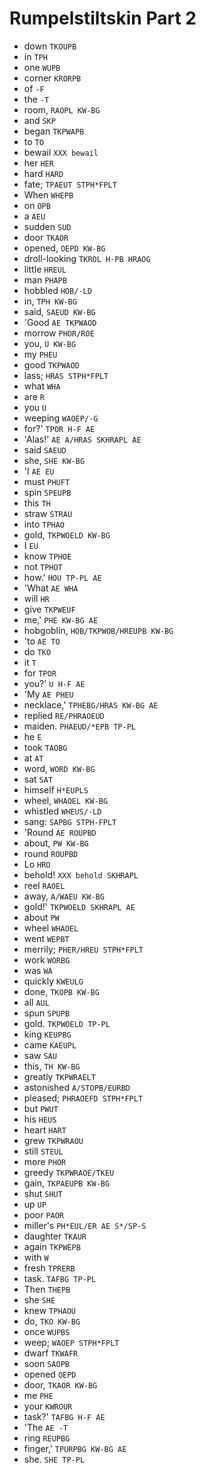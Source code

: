 # Rumpelstiltskin Part 2

* down `TKOUPB`
* in `TPH`
* one `WUPB`
* corner `KRORPB`
* of `-F`
* the `-T`
* room, `RAOPL KW-BG`
* and `SKP`
* began `TKPWAPB`
* to `TO`
* bewail `XXX bewail`
* her `HER`
* hard `HARD`
* fate; `TPAEUT STPH*FPLT`
* When `WHEPB`
* on `OPB`
* a `AEU`
* sudden `SUD`
* door `TKAOR`
* opened, `OEPD KW-BG`
* droll-looking `TKROL H-PB HRAOG`
* little `HREUL`
* man `PHAPB`
* hobbled `HOB/-LD`
* in, `TPH KW-BG`
* said, `SAEUD KW-BG`
* 'Good `AE TKPWAOD`
* morrow `PHOR/ROE`
* you, `U KW-BG`
* my `PHEU`
* good `TKPWAOD`
* lass; `HRAS STPH*FPLT`
* what `WHA`
* are `R`
* you `U`
* weeping `WAOEP/-G`
* for?' `TPOR H-F AE`
* 'Alas!' `AE A/HRAS SKHRAPL AE`
* said `SAEUD`
* she, `SHE KW-BG`
* 'I `AE EU`
* must `PHUFT`
* spin `SPEUPB`
* this `TH`
* straw `STRAU`
* into `TPHAO`
* gold, `TKPWOELD KW-BG`
* I `EU`
* know `TPHOE`
* not `TPHOT`
* how.' `HOU TP-PL AE`
* 'What `AE WHA`
* will `HR`
* give `TKPWEUF`
* me,' `PHE KW-BG AE`
* hobgoblin, `HOB/TKPWOB/HREUPB KW-BG`
* 'to `AE TO`
* do `TKO`
* it `T`
* for `TPOR`
* you?' `U H-F AE`
* 'My `AE PHEU`
* necklace,' `TPHEBG/HRAS KW-BG AE`
* replied `RE/PHRAOEUD`
* maiden. `PHAEUD/*EPB TP-PL`
* he `E`
* took `TAOBG`
* at `AT`
* word, `WORD KW-BG`
* sat `SAT`
* himself `H*EUPLS`
* wheel, `WHAOEL KW-BG`
* whistled `WHEUS/-LD`
* sang: `SAPBG STPH-FPLT`
* 'Round `AE ROUPBD`
* about, `PW KW-BG`
* round `ROUPBD`
* Lo `HRO`
* behold! `XXX behold SKHRAPL`
* reel `RAOEL`
* away, `A/WAEU KW-BG`
* gold!' `TKPWOELD SKHRAPL AE`
* about `PW`
* wheel `WHAOEL`
* went `WEPBT`
* merrily; `PHER/HREU STPH*FPLT`
* work `WORBG`
* was `WA`
* quickly `KWEULG`
* done, `TKOPB KW-BG`
* all `AUL`
* spun `SPUPB`
* gold. `TKPWOELD TP-PL`
* king `KEUPBG`
* came `KAEUPL`
* saw `SAU`
* this, `TH KW-BG`
* greatly `TKPWRAELT`
* astonished `A/STOPB/EURBD`
* pleased; `PHRAOEFD STPH*FPLT`
* but `PWUT`
* his `HEUS`
* heart `HART`
* grew `TKPWRAOU`
* still `STEUL`
* more `PHOR`
* greedy `TKPWRAOE/TKEU`
* gain, `TKPAEUPB KW-BG`
* shut `SHUT`
* up `UP`
* poor `PAOR`
* miller's `PH*EUL/ER AE S*/SP-S`
* daughter `TKAUR`
* again `TKPWEPB`
* with `W`
* fresh `TPRERB`
* task. `TAFBG TP-PL`
* Then `THEPB`
* she `SHE`
* knew `TPHAOU`
* do, `TKO KW-BG`
* once `WUPBS`
* weep; `WAOEP STPH*FPLT`
* dwarf `TKWAFR`
* soon `SAOPB`
* opened `OEPD`
* door, `TKAOR KW-BG`
* me `PHE`
* your `KWROUR`
* task?' `TAFBG H-F AE`
* 'The `AE -T`
* ring `REUPBG`
* finger,' `TPURPBG KW-BG AE`
* she. `SHE TP-PL`
